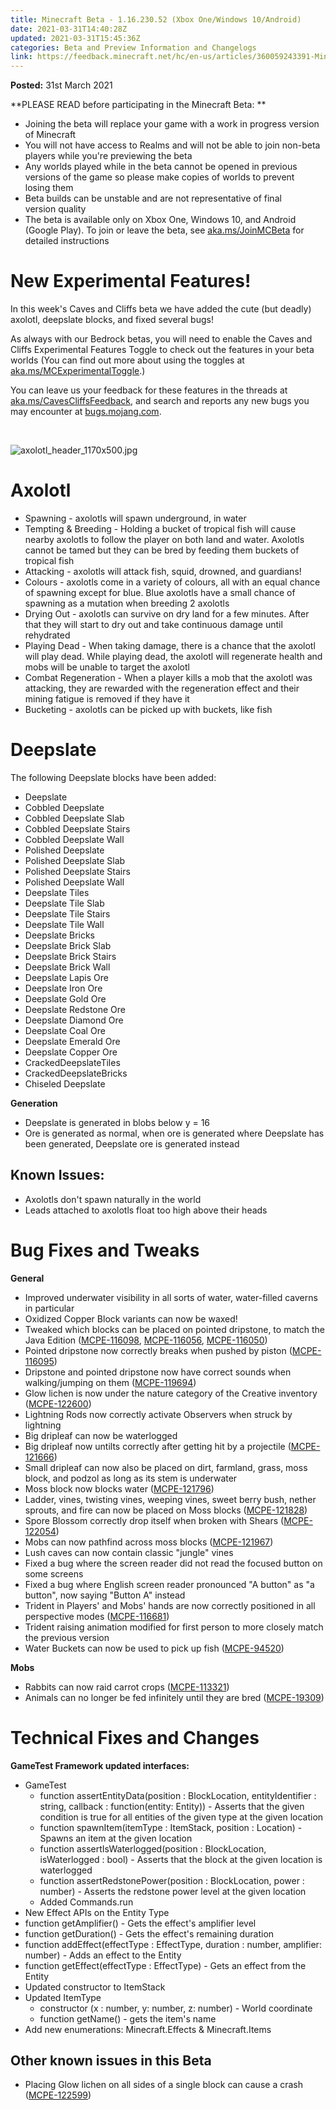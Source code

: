 ```yaml
---
title: Minecraft Beta - 1.16.230.52 (Xbox One/Windows 10/Android)
date: 2021-03-31T14:40:28Z
updated: 2021-03-31T15:45:36Z
categories: Beta and Preview Information and Changelogs
link: https://feedback.minecraft.net/hc/en-us/articles/360059243391-Minecraft-Beta-1-16-230-52-Xbox-One-Windows-10-Android
---
```


**Posted:** 31st March 2021

**PLEASE READ before participating in the Minecraft Beta: **

- Joining the beta will replace your game with a work in progress version of Minecraft 
- You will not have access to Realms and will not be able to join non-beta players while you're previewing the beta
- Any worlds played while in the beta cannot be opened in previous versions of the game so please make copies of worlds to prevent losing them 
- Beta builds can be unstable and are not representative of final version quality 
- The beta is available only on Xbox One, Windows 10, and Android (Google Play). To join or leave the beta, see [aka.ms/JoinMCBeta](https://aka.ms/JoinMCBeta) for detailed instructions

# New Experimental Features!

In this week's Caves and Cliffs beta we have added the cute (but deadly) axolotl, deepslate blocks, and fixed several bugs!

As always with our Bedrock betas, you will need to enable the Caves and Cliffs Experimental Features Toggle to check out the features in your beta worlds (You can find out more about using the toggles at [aka.ms/MCExperimentalToggle](https://aka.ms/MCExperimentalToggle).)

You can leave us your feedback for these features in the threads at [aka.ms/CavesCliffsFeedback](https://aka.ms/CavesCliffsFeedback), and search and reports any new bugs you may encounter at [bugs.mojang.com](https://bugs.mojang.com/).

 

![axolotl_header_1170x500.jpg](https://feedback.minecraft.net/hc/article_attachments/360091158772/axolotl_header_1170x500.jpg)

# Axolotl

- Spawning - axolotls will spawn underground, in water
- Tempting & Breeding - Holding a bucket of tropical fish will cause nearby axolotls to follow the player on both land and water. Axolotls cannot be tamed but they can be bred by feeding them buckets of tropical fish
- Attacking - axolotls will attack fish, squid, drowned, and guardians!
- Colours - axolotls come in a variety of colours, all with an equal chance of spawning except for blue. Blue axolotls have a small chance of spawning as a mutation when breeding 2 axolotls
- Drying Out - axolotls can survive on dry land for a few minutes. After that they will start to dry out and take continuous damage until rehydrated
- Playing Dead - When taking damage, there is a chance that the axolotl will play dead. While playing dead, the axolotl will regenerate health and mobs will be unable to target the axolotl
- Combat Regeneration - When a player kills a mob that the axolotl was attacking, they are rewarded with the regeneration effect and their mining fatigue is removed if they have it
- Bucketing - axolotls can be picked up with buckets, like fish

# Deepslate

The following Deepslate blocks have been added:

- Deepslate
- Cobbled Deepslate
- Cobbled Deepslate Slab
- Cobbled Deepslate Stairs
- Cobbled Deepslate Wall
- Polished Deepslate
- Polished Deepslate Slab
- Polished Deepslate Stairs
- Polished Deepslate Wall
- Deepslate Tiles
- Deepslate Tile Slab
- Deepslate Tile Stairs
- Deepslate Tile Wall
- Deepslate Bricks
- Deepslate Brick Slab
- Deepslate Brick Stairs
- Deepslate Brick Wall
- Deepslate Lapis Ore
- Deepslate Iron Ore
- Deepslate Gold Ore
- Deepslate Redstone Ore
- Deepslate Diamond Ore
- Deepslate Coal Ore
- Deepslate Emerald Ore
- Deepslate Copper Ore
- CrackedDeepslateTiles
- CrackedDeepslateBricks
- Chiseled Deepslate

**Generation**

- Deepslate is generated in blobs below y = 16
- Ore is generated as normal, when ore is generated where Deepslate has been generated, Deepslate ore is generated instead

## **Known Issues:**

- Axolotls don't spawn naturally in the world
- Leads attached to axolotls float too high above their heads

# Bug Fixes and Tweaks

**General**

- Improved underwater visibility in all sorts of water, water-filled caverns in particular
- Oxidized Copper Block variants can now be waxed!
- Tweaked which blocks can be placed on pointed dripstone, to match the Java Edition ([MCPE-116098](https://bugs.mojang.com/browse/MCPE-116098), [MCPE-116056](https://bugs.mojang.com/browse/MCPE-116056), [MCPE-116050](https://bugs.mojang.com/browse/MCPE-116050))
- Pointed dripstone now correctly breaks when pushed by piston ([MCPE-116095](https://bugs.mojang.com/browse/MCPE-116095))
- Dripstone and pointed dripstone now have correct sounds when walking/jumping on them ([MCPE-119694](https://bugs.mojang.com/browse/MCPE-119694))
- Glow lichen is now under the nature category of the Creative inventory ([MCPE-122600](https://bugs.mojang.com/browse/MCPE-122600))
- Lightning Rods now correctly activate Observers when struck by lightning
- Big dripleaf can now be waterlogged
- Big dripleaf now untilts correctly after getting hit by a projectile ([MCPE-121666](https://bugs.mojang.com/browse/MCPE-121666))
- Small dripleaf can now also be placed on dirt, farmland, grass, moss block, and podzol as long as its stem is underwater
- Moss block now blocks water ([MCPE-121796](https://bugs.mojang.com/browse/MCPE-121796))
- Ladder, vines, twisting vines, weeping vines, sweet berry bush, nether sprouts, and fire can now be placed on Moss blocks ([MCPE-121828](https://bugs.mojang.com/browse/MCPE-121828))
- Spore Blossom correctly drop itself when broken with Shears ([MCPE-122054](https://bugs.mojang.com/browse/MCPE-122054))
- Mobs can now pathfind across moss blocks ([MCPE-121967](https://bugs.mojang.com/browse/MCPE-121967))
- Lush caves can now contain classic "jungle" vines
- Fixed a bug where the screen reader did not read the focused button on some screens
- Fixed a bug where English screen reader pronounced "A button" as "a button", now saying "Button A" instead
- Trident in Players' and Mobs' hands are now correctly positioned in all perspective modes ([MCPE-116681](https://bugs.mojang.com/browse/MCPE-116681))
- Trident raising animation modified for first person to more closely match the previous version
- Water Buckets can now be used to pick up fish ([MCPE-94520](https://bugs.mojang.com/browse/MCPE-94520))

**Mobs**

- Rabbits can now raid carrot crops ([MCPE-113321](https://bugs.mojang.com/browse/MCPE-113321))
- Animals can no longer be fed infinitely until they are bred ([MCPE-19309](https://bugs.mojang.com/browse/MCPE-19309))

# Technical Fixes and Changes

**GameTest Framework updated interfaces:**

- GameTest
  - function assertEntityData(position : BlockLocation, entityIdentifier : string, callback : function(entity: Entity)) - Asserts that the given condition is true for all entities of the given type at the given location
  - function spawnItem(itemType : ItemStack, position : Location) - Spawns an item at the given location
  - function assertIsWaterlogged(position : BlockLocation, isWaterlogged : bool) - Asserts that the block at the given location is waterlogged
  - function assertRedstonePower(position : BlockLocation, power : number) - Asserts the redstone power level at the given location
  - Added Commands.run
- New Effect APIs on the Entity Type
- function getAmplifier() - Gets the effect's amplifier level
- function getDuration() - Gets the effect's remaining duration
- function addEffect(effectType : EffectType, duration : number, amplifier: number) - Adds an effect to the Entity
- function getEffect(effectType : EffectType) - Gets an effect from the Entity
- Updated constructor to ItemStack
- Updated ItemType
  - constructor (x : number, y: number, z: number) - World coordinate
  - function getName() - gets the item's name
- Add new enumerations: Minecraft.Effects & Minecraft.Items

## **Other known issues in this Beta**

- Placing Glow lichen on all sides of a single block can cause a crash ([MCPE-122599](https://bugs.mojang.com/browse/MCPE-122599))
